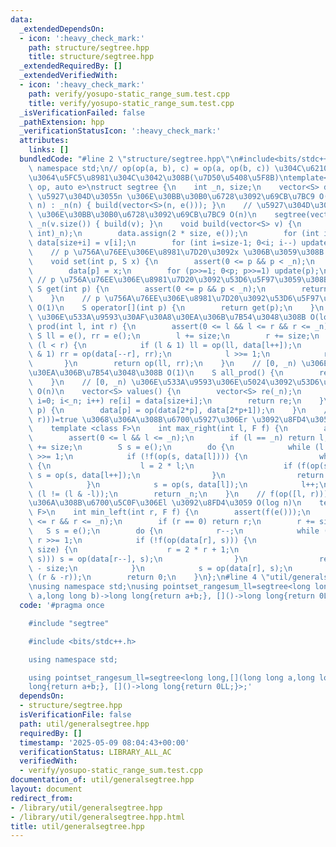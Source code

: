 ```yaml
---
data:
  _extendedDependsOn:
  - icon: ':heavy_check_mark:'
    path: structure/segtree.hpp
    title: structure/segtree.hpp
  _extendedRequiredBy: []
  _extendedVerifiedWith:
  - icon: ':heavy_check_mark:'
    path: verify/yosupo-static_range_sum.test.cpp
    title: verify/yosupo-static_range_sum.test.cpp
  _isVerificationFailed: false
  _pathExtension: hpp
  _verificationStatusIcon: ':heavy_check_mark:'
  attributes:
    links: []
  bundledCode: "#line 2 \"structure/segtree.hpp\"\n#include<bits/stdc++.h>\nusing\
    \ namespace std;\n// op(op(a, b), c) = op(a, op(b, c)) \u304C\u6210\u308A\u7ACB\
    \u3064\u5FC5\u8981\u304C\u3042\u308B(\u7D50\u5408\u5F8B)\ntemplate<class S, auto\
    \ op, auto e>\nstruct segtree {\n    int _n, size;\n    vector<S> data;\n    //\
    \ \u5927\u304D\u3055n \u306E\u30BB\u30B0\u6728\u3092\u69CB\u7BC9 O(n)\n    segtree(int\
    \ n) : _n(n) { build(vector<S>(n, e())); }\n    // \u5927\u304D\u3055v.size()\
    \ \u306E\u30BB\u30B0\u6728\u3092\u69CB\u7BC9 O(n)\n    segtree(vector<S>& v) :\
    \ _n(v.size()) { build(v); }\n    void build(vector<S> v) {\n        size = __bit_ceil((unsigned\
    \ int)_n);\n        data.assign(2 * size, e());\n        for (int i=0; i<_n; i++)\
    \ data[size+i] = v[i];\n        for (int i=size-1; 0<i; i--) update(i);\n    }\n\
    \    // p \u756A\u76EE\u306E\u8981\u7D20\u3092x \u306B\u3059\u308B O(log n)\n\
    \    void set(int p, S x) {\n        assert(0 <= p && p < _n);\n        p += size;\n\
    \        data[p] = x;\n        for (p>>=1; 0<p; p>>=1) update(p);\n    }\n   \
    \ // p \u756A\u76EE\u306E\u8981\u7D20\u3092\u53D6\u5F97\u3059\u308B O(1)\n   \
    \ S get(int p) {\n        assert(0 <= p && p < _n);\n        return data[size+p];\n\
    \    }\n    // p \u756A\u76EE\u306E\u8981\u7D20\u3092\u53D6\u5F97\u3059\u308B\
    \ O(1)\n    S operator[](int p) {\n        return get(p);\n    }\n    // [l, r)\
    \ \u306E\u533A\u9593\u30AF\u30A8\u30EA\u306B\u7B54\u3048\u308B O(log n)\n    S\
    \ prod(int l, int r) {\n        assert(0 <= l && l <= r && r <= _n);\n       \
    \ S ll = e(), rr = e();\n        l += size;\n        r += size;\n        while\
    \ (l < r) {\n            if (l & 1) ll = op(ll, data[l++]);\n            if (r\
    \ & 1) rr = op(data[--r], rr);\n            l >>= 1;\n            r >>= 1;\n \
    \       }\n        return op(ll, rr);\n    }\n    // [0, _n) \u306E\u30AF\u30A8\
    \u30EA\u306B\u7B54\u3048\u308B O(1)\n    S all_prod() {\n        return data[1];\n\
    \    }\n    // [0, _n) \u306E\u533A\u9593\u306E\u5024\u3092\u53D6\u5F97\u3059\u308B\
    \ O(n)\n    vector<S> values() {\n        vector<S> re(_n);\n        for (int\
    \ i=0; i<_n; i++) re[i] = data[size+i];\n        return re;\n    }\n    void update(int\
    \ p) {\n        data[p] = op(data[2*p], data[2*p+1]);\n    }\n    // f(op([l,\
    \ r)))=true \u3068\u306A\u308B\u6700\u5927\u306Er \u3092\u8FD4\u3059 O(log n)\n\
    \    template <class F>\n    int max_right(int l, F f) {\n        assert(f(e()));\n\
    \        assert(0 <= l && l <= _n);\n        if (l == _n) return l;\n        l\
    \ += size;\n        S s = e();\n        do {\n            while (l % 2 == 0) l\
    \ >>= 1;\n            if (!f(op(s, data[l]))) {\n                while (l < size)\
    \ {\n                    l = 2 * l;\n                    if (f(op(s, data[l])))\
    \ s = op(s, data[l++]);\n                }\n                return l - size;\n\
    \            }\n            s = op(s, data[l]);\n            l++;\n        } while\
    \ (l != (l & -l));\n        return _n;\n    }\n    // f(op([l, r)))=true \u3068\
    \u306A\u308B\u6700\u5C0F\u306El \u3092\u8FD4\u3059 O(log n)\n    template <class\
    \ F>\n    int min_left(int r, F f) {\n        assert(f(e()));\n        assert(0\
    \ <= r && r <= _n);\n        if (r == 0) return r;\n        r += size;\n     \
    \   S s = e();\n        do {\n            r--;\n            while (r % 2 == 1)\
    \ r >>= 1;\n            if (!f(op(data[r], s))) {\n                while (r <\
    \ size) {\n                    r = 2 * r + 1;\n                    if (f(op(data[r],\
    \ s))) s = op(data[r--], s);\n                }\n                return (r + 1)\
    \ - size;\n            }\n            s = op(data[r], s);\n        } while(r !=\
    \ (r & -r));\n        return 0;\n    }\n};\n#line 4 \"util/generalsegtree.hpp\"\
    \nusing namespace std;\nusing pointset_rangesum_ll=segtree<long long,[](long long\
    \ a,long long b)->long long{return a+b;}, []()->long long{return 0LL;}>;\n"
  code: '#pragma once

    #include "segtree"

    #include <bits/stdc++.h>

    using namespace std;

    using pointset_rangesum_ll=segtree<long long,[](long long a,long long b)->long
    long{return a+b;}, []()->long long{return 0LL;}>;'
  dependsOn:
  - structure/segtree.hpp
  isVerificationFile: false
  path: util/generalsegtree.hpp
  requiredBy: []
  timestamp: '2025-05-09 08:04:43+00:00'
  verificationStatus: LIBRARY_ALL_AC
  verifiedWith:
  - verify/yosupo-static_range_sum.test.cpp
documentation_of: util/generalsegtree.hpp
layout: document
redirect_from:
- /library/util/generalsegtree.hpp
- /library/util/generalsegtree.hpp.html
title: util/generalsegtree.hpp
---
```

